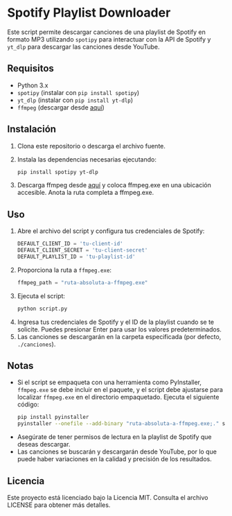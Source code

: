 # Spotify Playlist Downloader

Este script permite descargar canciones de una playlist de Spotify en formato MP3 utilizando `spotipy` para interactuar con la API de Spotify y `yt_dlp` para descargar las canciones desde YouTube.

## Requisitos

- Python 3.x
- `spotipy` (instalar con `pip install spotipy`)
- `yt_dlp` (instalar con `pip install yt-dlp`)
- `ffmpeg` (descargar desde [aquí](https://ffmpeg.org/download.html))

## Instalación

1. Clona este repositorio o descarga el archivo fuente.

2. Instala las dependencias necesarias ejecutando:
   ```sh
   pip install spotipy yt-dlp
   ```
3. Descarga ffmpeg desde [aquí](https://ffmpeg.org/download.html) y coloca ffmpeg.exe en una ubicación accesible. Anota la ruta completa a ffmpeg.exe.

## Uso

1. Abre el archivo del script y configura tus credenciales de Spotify:
   ```py
   DEFAULT_CLIENT_ID = 'tu-client-id'
   DEFAULT_CLIENT_SECRET = 'tu-client-secret'
   DEFAULT_PLAYLIST_ID = 'tu-playlist-id'
   ```
2. Proporciona la ruta a `ffmpeg.exe`:
   ```py
   ffmpeg_path = "ruta-absoluta-a-ffmpeg.exe"
   ```
3. Ejecuta el script:
   ```sh
   python script.py
   ```
4. Ingresa tus credenciales de Spotify y el ID de la playlist cuando se te solicite. Puedes presionar Enter para usar los valores predeterminados.
5. Las canciones se descargarán en la carpeta especificada (por defecto, `./canciones`).

## Notas
- Si el script se empaqueta con una herramienta como PyInstaller, `ffmpeg.exe` se debe incluir en el paquete, y el script debe ajustarse para localizar `ffmpeg.exe` en el directorio empaquetado.
  Ejecuta el siguiente código:
  ```sh
  pip install pyinstaller
  pyinstaller --onefile --add-binary "ruta-absoluta-a-ffmpeg.exe;." script.py
  ```
- Asegúrate de tener permisos de lectura en la playlist de Spotify que deseas descargar.
- Las canciones se buscarán y descargarán desde YouTube, por lo que puede haber variaciones en la calidad y precisión de los resultados.

## Licencia
Este proyecto está licenciado bajo la Licencia MIT. Consulta el archivo LICENSE para obtener más detalles.

